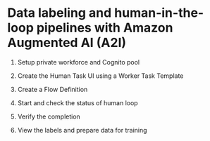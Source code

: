 # Data labeling and human-in-the-loop pipelines with Amazon Augmented AI (A2I)

1. Setup private workforce and Cognito pool

2. Create the Human Task UI using a Worker Task Template

3. Create a Flow Definition

4. Start and check the status of human loop

5. Verify the completion

6. View the labels and prepare data for training
